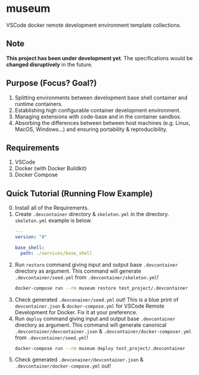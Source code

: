 # museum

VSCode docker remote development environment template collections.

## Note

**This project has been under development yet**. The specifications would be **changed disruptively** in the future.

## Purpose (Focus? Goal?)

1. Splitting environments between development base shell container and runtime containers.
2. Establishing high configurable container development environment.
3. Managing extensions with code-base and in the container sandbox.
4. Absorbing the differences between between host machines (e.g. Linux, MacOS, Windows...) and ensuring portability & reproducibility.

## Requirements

1. VSCode
2. Docker (with Docker Buildkit)
3. Docker Compose

## Quick Tutorial (Running Flow Example)

0. Install all of the Requirements.
1. Create `.devcontainer` directory & `skeleton.yml` in the directory. `skeleton.yml` example is below.
   ```yml
   ---
   version: "0"

   base_shell:
     path: ./services/base_shell
   ```
2. Run `restore` command giving input and output base `.devcontainer` directory as argument. This command will generate `.devcontainer/seed.yml` from `.devcontainer/skeleton.yml`!
   ```sh
   docker-compose run --rm museum restore test_project/.devcontainer
   ```
3. Check generated `.devconainer/seed.yml` out! This is a blue print of `devcontainer.json` & `docker-compose.yml` for VSCode Remote Development for Docker. Fix it at your preference.
4. Run `deploy` command giving input and output base `.devcontainer` directory as argument. This command will generate canonical `.devcontainer/devcontainer.json` & `.devcontainer/docker-composer.yml` from `.devcontainer/seed.yml`!
   ```sh
   docker-compose run --rm museum deploy test_project/.devcontainer
   ```
5. Check generated `.devconainer/devcontainer.json` & `.devcontainer/docker-compose.yml` out!
